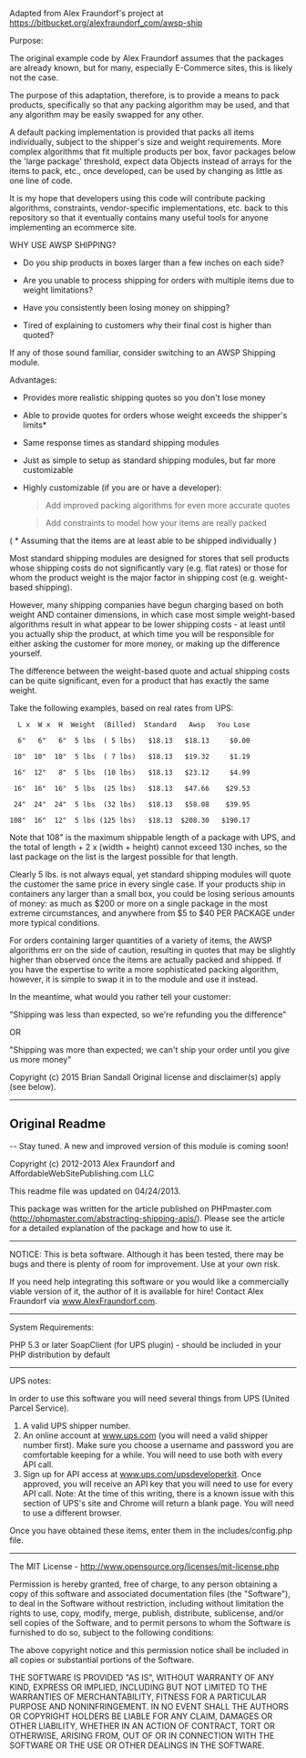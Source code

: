 Adapted from Alex Fraundorf's project at https://bitbucket.org/alexfraundorf_com/awsp-ship

Purpose:

The original example code by Alex Fraundorf assumes that the packages are already
known, but for many, especially E-Commerce sites, this is likely not the case.

The purpose of this adaptation, therefore, is to provide a means to pack products,
specifically so that any packing algorithm may be used, and that any algorithm may
be easily swapped for any other.

A default packing implementation is provided that packs all items individually,
subject to the shipper's size and weight requirements. More complex algorithms that
fit multiple products per box, favor packages below the 'large package' threshold,
expect data Objects instead of arrays for the items to pack, etc., once developed,
can be used by changing as little as one line of code.

It is my hope that developers using this code will contribute packing algorithms,
constraints, vendor-specific implementations, etc. back to this repository so that
it eventually contains many useful tools for anyone implementing an ecommerce site.

WHY USE AWSP SHIPPING?

- Do you ship products in boxes larger than a few inches on each side?

- Are you unable to process shipping for orders with multiple items due to weight limitations?

- Have you consistently been losing money on shipping?

- Tired of explaining to customers why their final cost is higher than quoted?

If any of those sound familiar, consider switching to an AWSP Shipping module.

Advantages:

- Provides more realistic shipping quotes so you don't lose money

- Able to provide quotes for orders whose weight exceeds the shipper's limits*

- Same response times as standard shipping modules

- Just as simple to setup as standard shipping modules, but far more customizable

- Highly customizable (if you are or have a developer):

	> Add improved packing algorithms for even more accurate quotes

	> Add constraints to model how your items are really packed

( * Assuming that the items are at least able to be shipped individually )

Most standard shipping modules are designed for stores that sell products whose
shipping costs do not significantly vary (e.g. flat rates) or those for whom the
product weight is the major factor in shipping cost (e.g. weight-based shipping).

However, many shipping companies have begun charging based on both weight AND
container dimensions, in which case most simple weight-based algorithms result
in what appear to be lower shipping costs - at least until you actually ship the
product, at which time you will be responsible for either asking the customer
for more money, or making up the difference yourself.

The difference between the weight-based quote and actual shipping costs can be
quite significant, even for a product that has exactly the same weight.

Take the following examples, based on real rates from UPS:

      L x  W x  H  Weight  (Billed)  Standard   Awsp   You Lose

      6"   6"   6"  5 lbs  ( 5 lbs)   $18.13   $18.13     $0.00

     10"  10"  10"  5 lbs  ( 7 lbs)   $18.13   $19.32     $1.19

     16"  12"   8"  5 lbs  (10 lbs)   $18.13   $23.12     $4.99

     16"  16"  16"  5 lbs  (25 lbs)   $18.13   $47.66    $29.53

     24"  24"  24"  5 lbs  (32 lbs)   $18.13   $58.08    $39.95

    108"  16"  12"  5 lbs (125 lbs)   $18.13  $208.30   $190.17

Note that 108" is the maximum shippable length of a package with UPS, and the
total of length + 2 x (width + height) cannot exceed 130 inches, so the last
package on the list is the largest possible for that length.

Clearly 5 lbs. is not always equal, yet standard shipping modules will quote the
customer the same price in every single case. If your products ship in containers
any larger than a small box, you could be losing serious amounts of money: as much
as $200 or more on a single package in the most extreme circumstances, and anywhere
from $5 to $40 PER PACKAGE under more typical conditions.

For orders containing larger quantities of a variety of items, the AWSP algorithms
err on the side of caution, resulting in quotes that may be slightly higher than
observed once the items are actually packed and shipped. If you have the expertise
to write a more sophisticated packing algorithm, however, it is simple to swap it in
to the module and use it instead.

In the meantime, what would you rather tell your customer:

"Shipping was less than expected, so we're refunding you the difference"

OR

"Shipping was more than expected; we can't ship your order until you give us more money"

Copyright (c) 2015 Brian Sandall
Original license and disclaimer(s) apply (see below).

-------------------------------------------------------------------------------------------------------
Original Readme
-------------------------------------------------------------------------------------------------------
-- Stay tuned.  A new and improved version of this module is coming soon!





Copyright (c) 2012-2013 Alex Fraundorf and AffordableWebSitePublishing.com LLC

This readme file was updated on 04/24/2013.

This package was written for the article published on PHPmaster.com (http://phpmaster.com/abstracting-shipping-apis/).
Please see the article for a detailed explanation of the package and how to use it.

-------------------------------------------------------------------------------------------------------

NOTICE: This is beta software.  Although it has been tested, there may be bugs and there is plenty of 
room for improvement.  Use at your own risk.

If you need help integrating this software or you would like a commercially viable version of it, the 
author of it is available for hire!  Contact Alex Fraundorf via www.AlexFraundorf.com.

-------------------------------------------------------------------------------------------------------

System Requirements:

PHP 5.3 or later
SoapClient (for UPS plugin) - should be included in your PHP distribution by default

-------------------------------------------------------------------------------------------------------

UPS notes:

In order to use this software you will need several things from UPS (United Parcel Service).
1. A valid UPS shipper number.
2. An online account at www.ups.com (you will need a valid shipper number first).  Make sure you choose a username 
and password you are comfortable keeping for a while.  You will need to use both with every API call.
3. Sign up for API access at www.ups.com/upsdeveloperkit.
Once approved, you will receive an API key that you will need to use for every API call.  Note: At 
the time of this writing, there is a known issue with this section of UPS's site and Chrome will return 
a blank page.  You will need to use a different browser.

Once you have obtained these items, enter them in the includes/config.php file.


-------------------------------------------------------------------------------------------------------

The MIT License - http://www.opensource.org/licenses/mit-license.php

Permission is hereby granted, free of charge, to any person obtaining a copy of this software and 
associated documentation files (the "Software"), to deal in the Software without restriction, 
including without limitation the rights to use, copy, modify, merge, publish, distribute, sublicense, 
and/or sell copies of the Software, and to permit persons to whom the Software is furnished to do so, 
subject to the following conditions:

The above copyright notice and this permission notice shall be included in all copies or substantial 
portions of the Software.

THE SOFTWARE IS PROVIDED "AS IS", WITHOUT WARRANTY OF ANY KIND, EXPRESS OR IMPLIED, INCLUDING BUT 
NOT LIMITED TO THE WARRANTIES OF MERCHANTABILITY, FITNESS FOR A PARTICULAR PURPOSE AND NONINFRINGEMENT. 
IN NO EVENT SHALL THE AUTHORS OR COPYRIGHT HOLDERS BE LIABLE FOR ANY CLAIM, DAMAGES OR OTHER LIABILITY, 
WHETHER IN AN ACTION OF CONTRACT, TORT OR OTHERWISE, ARISING FROM, OUT OF OR IN CONNECTION WITH THE 
SOFTWARE OR THE USE OR OTHER DEALINGS IN THE SOFTWARE.

